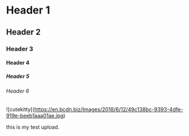 # Header 1
## Header 2
### Header 3
#### Header 4
##### Header 5
###### Header 6

![cutekitty[(https://en.bcdn.biz/Images/2018/6/12/49c138bc-9393-4dfe-919e-beeb1aaa01ae.jpg)


this is my test upload.
